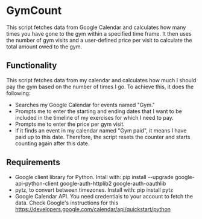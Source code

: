 # GymCount
This script fetches data from Google Calendar and calculates how many times you have gone to the gym within a specified time frame. It then uses the number of gym visits and a user-defined price per visit to calculate the total amount owed to the gym. 


## Functionality
This script fetches data from my calendar and calculates how much I should pay the gym based on the number of times I go. To achieve this, it does the following:

- Searches my Google Calendar for events named "Gym."
- Prompts me to enter the starting and ending dates that I want to be included in the timeline of my exercises for which I need to pay.
- Prompts me to enter the price per gym visit.
- If it finds an event in my calendar named "Gym paid", it means I have paid up to this date. Therefore, the script resets the counter and starts counting again after this date.


## Requirements
* Google client library for Python. Intall with: pip install --upgrade google-api-python-client google-auth-httplib2 google-auth-oauthlib
* pytz, to convert between timezones. Install with: pip install pytz
* Google Calendar API. You need credentials to your account to fetch the data. Check Google's instructions for this https://developers.google.com/calendar/api/quickstart/python
